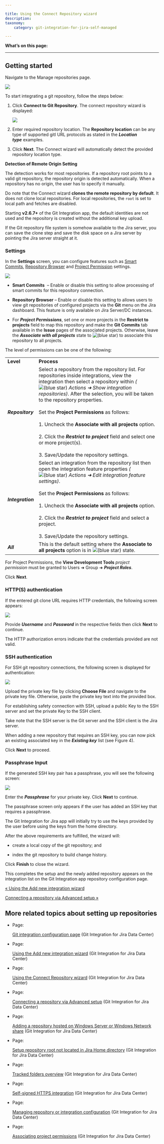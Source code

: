 ```yaml
---

title: Using the Connect Repository wizard
description:
taxonomy:
    category: git-integration-for-jira-self-managed

---
```

**What’s on this page:**

* * *

## Getting started

Navigate to the Manage repositories page.

![](https://bigbrassband.atlassian.net/wiki/download/attachments/1930397090/gitserver-gitmgr-connect2git-sel.png?version=1&modificationDate=1630642822421&cacheVersion=1&api=v2)

To start integrating a git repository, follow the steps below:

1.  Click **Connect to Git Repository**. The connect repository wizard is displayed:

    ![](https://bigbrassband.atlassian.net/wiki/download/thumbnails/1930397090/connect-git-wizard-start-screen(new).png?version=1&modificationDate=1630642823179&cacheVersion=1&api=v2&width=646&height=501)
2.  Enter required repository location. The **Repository location** can be any type of supported gitl URL protocols as stated in the _**Location type**_ examples.

3.  Click **Next**. The Connect wizard will automatically detect the provided repository location type.


**Detection of Remote Origin Setting**

The detection works for most repositories. If a repository root points to a valid git repository, the repository origin is detected automatically. When a repository has no origin, the user has to specify it manually.

Do note that the Connect wizard **clones the remote repository by default**. It does not clone local repositories. For local repositories, the `root` is set to local path and fetches are disabled.

Starting **v2.6.7+** of the Git Integration app, the default identities are not used and the repository is created without the additional key upload.

If the Git repository file system is somehow available to the Jira server, you can save the clone step and save the disk space on a Jira server by pointing the Jira server straight at it.

### Settings

In the **Settings** screen, you can configure features such as [Smart Commits](https://bigbrassband.atlassian.net/wiki/spaces/GIJDC/pages/1930398395/%28GDC%29+Smart+commits), [Repository Browser](https://bigbrassband.atlassian.net/wiki/spaces/GIJDC/pages/1930398598/%28GDC%29+Repository+Browser) and [Project Permission](https://bigbrassband.atlassian.net/wiki/spaces/GIJDC/pages/1930397766/%28GDC%29+Associating+project+permissions) settings.

![](https://bigbrassband.atlassian.net/wiki/download/thumbnails/1930397090/connect-git-wizard-cfg-screen.png?version=1&modificationDate=1630642823475&cacheVersion=1&api=v2&width=680&height=376)

*   **Smart Commits**  – Enable or disable this setting to allow processing of smart commits for this repository connection.

*   **Repository Browser** – Enable or disable this setting to allows users to view git repositories of configured projects via the **Git** menu on the Jira dashboard. This feature is only available on Jira Server/DC instances.

*   For _**Project Permissions**_, set one or more projects in the **Restrict to projects** field to map this repository and make the **Git Commits** tab available in the **Issue** pages of the associated projects. Otherwise, leave the _**Associate with all projects**_ state to ![(blue star)](/wiki/s/-1639011364/6452/8b4898d3c114827e64ec143b4fa79bb76a6cfa5b/_/images/icons/emoticons/star_blue.png) to associate this repository to all projects.



The level of permissions can be one of the following:

|     |     |
| --- | --- |
| **Level** | **Process** |
| _**Repository**_ | Select a repository from the repository list. For repositories inside integrations, view the integration then select a repository within _(_![(blue star)](/wiki/s/-1639011364/6452/8b4898d3c114827e64ec143b4fa79bb76a6cfa5b/_/images/icons/emoticons/star_blue.png) _Actions ➜ Show integration repositories)_. After the selection, you will be taken to the repository properties.<br><br>Set the **Project Permissions** as follows:<br><br>1.  Uncheck the **Associate with all projects** option.<br>    <br>2.  Click the _**Restrict to project**_ field and select one or more project(s).<br>    <br>3.  Save/Update the repository settings. |
| _**Integration**_ | Select an integration from the repository list then open the integration feature properties _(_![(blue star)](/wiki/s/-1639011364/6452/8b4898d3c114827e64ec143b4fa79bb76a6cfa5b/_/images/icons/emoticons/star_blue.png) _Actions ➜ Edit integration feature settings)_.<br><br>Set the **Project Permissions** as follows:<br><br>1.  Uncheck the **Associate with all projects** option.<br>    <br>2.  Click the _**Restrict to project**_ field and select a project.<br>    <br>3.  Save/Update the repository settings. |
| _**All**_ | This is the default setting where the **Associate to all projects** option is in ![(blue star)](/wiki/s/-1639011364/6452/8b4898d3c114827e64ec143b4fa79bb76a6cfa5b/_/images/icons/emoticons/star_blue.png) state. |

For Project Permissions, the **View Development Tools** _project permission_ must be granted to Users ➜ Group ➜ _**Project Roles**_.

Click **Next**.

### HTTP(S) authentication

If the entered git clone URL requires HTTP credentials, the following screen appears:

![](https://bigbrassband.atlassian.net/wiki/download/thumbnails/1930397090/connect-git-wizard-auth-scr-http(n).png?version=1&modificationDate=1630642824202&cacheVersion=1&api=v2&width=680&height=355)

Provide _**Username**_ and _**Password**_ in the respective fields then click **Next** to continue.

The HTTP authorization errors indicate that the credentials provided are not valid.

### SSH authentication

For SSH git repository connections, the following screen is displayed for authentication:

![](https://bigbrassband.atlassian.net/wiki/download/attachments/1930397090/gitserver-ssh-connect-auth-screen.png?version=1&modificationDate=1630642825404&cacheVersion=1&api=v2)

Upload the private key file by clicking **Choose File** and navigate to the private key file. Otherwise, paste the private key text into the provided box.

For establishing safety connection with SSH, upload a public Key to the SSH server and set the private Key to the SSH client.

Take note that the SSH server is the Git server and the SSH client is the Jira server.

When adding a new repository that requires an SSH key, you can now pick an existing associated key in the _**Existing key**_ list (see Figure 4).

Click **Next** to proceed.

### Passphrase Input

If the generated SSH key pair has a passphrase, you will see the following screen:

![](https://bigbrassband.atlassian.net/wiki/download/thumbnails/1930397090/connect-git-wizard-auth-scr-pass.png?version=1&modificationDate=1630642824934&cacheVersion=1&api=v2&width=442&height=254)

Enter the _**Passphrase**_ for your private key. Click **Next** to continue.

The passphrase screen only appears if the user has added an SSH key that requires a passphrase.

The Git Integration for Jira app will initially try to use the keys provided by the user before using the keys from the home directory.

After the above requirements are fulfilled, the wizard will:

*   create a local copy of the git repository; and

*   index the git repository to build change history.


Click **Finish** to close the wizard.

This completes the setup and the newly added repository appears on the integration list on the Git Integration app repository configuration page.

[« Using the Add new integration wizard](/wiki/spaces/GIJDC/pages/1930397044/Using+the+Add+new+integration+wizard)

[Connecting a repository via Advanced setup »](https://bigbrassband.atlassian.net/wiki/spaces/GIJDC/pages/1930397180/%28GDC%29+Connecting+a+repository+via+Advanced+setup)

## More related topics about setting up repositories

*   Page:

    [Git integration configuration page](/wiki/spaces/GIJDC/pages/1930396951/Git+integration+configuration+page) (Git Integration for Jira Data Center)

*   Page:

    [Using the Add new integration wizard](/wiki/spaces/GIJDC/pages/1930397044/Using+the+Add+new+integration+wizard) (Git Integration for Jira Data Center)

*   Page:

    [Using the Connect Repository wizard](/wiki/spaces/GIJDC/pages/1930397090/Using+the+Connect+Repository+wizard) (Git Integration for Jira Data Center)

*   Page:

    [Connecting a repository via Advanced setup](/wiki/spaces/GIJDC/pages/1930397180/Connecting+a+repository+via+Advanced+setup) (Git Integration for Jira Data Center)

*   Page:

    [Adding a repository hosted on Windows Server or Windows Network share](/wiki/spaces/GIJDC/pages/1930397287/Adding+a+repository+hosted+on+Windows+Server+or+Windows+Network+share) (Git Integration for Jira Data Center)

*   Page:

    [Setup repository root not located in Jira Home directory](/wiki/spaces/GIJDC/pages/1930397313/Setup+repository+root+not+located+in+Jira+Home+directory) (Git Integration for Jira Data Center)

*   Page:

    [Tracked folders overview](/wiki/spaces/GIJDC/pages/1930397330/Tracked+folders+overview) (Git Integration for Jira Data Center)

*   Page:

    [Self-signed HTTPS integration](/wiki/spaces/GIJDC/pages/1930397349/Self-signed+HTTPS+integration) (Git Integration for Jira Data Center)

*   Page:

    [Managing repository or integration configuration](/wiki/spaces/GIJDC/pages/1930397435/Managing+repository+or+integration+configuration) (Git Integration for Jira Data Center)

*   Page:

    [Associating project permissions](/wiki/spaces/GIJDC/pages/1930397766/Associating+project+permissions) (Git Integration for Jira Data Center)